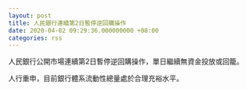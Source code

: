 ```yaml
---
layout: post
title: 人民銀行連續第2日暫停逆回購操作
date: 2020-04-02 09:29:36.000000000 +08:00
categories: rss
---
```


人民銀行公開市場連續第2日暫停逆回購操作，單日繼續無資金投放或回籠。

人行重申，目前銀行體系流動性總量處於合理充裕水平。
